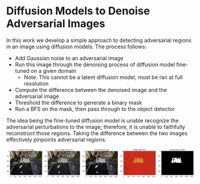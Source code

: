 # Diffusion Models to Denoise Adversarial Images

In this work we develop a simple approach to detecting adversarial regions in an image using diffusion models. The process follows:
* Add Gaussian noise to an adversarial image
* Run this image through the denoising process of diffusion model fine-tuned on a given domain
  * Note: This cannot be a latent diffusion model, must be ran at full resolution
* Compute the difference between the denoised image and the adversarial image
* Threshold the difference to generate a binary mask
* Run a BFS on the mask, then pass through to the object detector

The idea being the fine-tuned diffusion model is unable recognize the adversarial perturbations to the image; therefore, it is unable to faithfully reconstruct those regions. Taking the difference between the two images effectively pinpoints adversarial regions.


<img title="Adversarial CARLA Denoising Diffusion Workflow" alt="Adversarial CARLA Denoising Diffusion Workflow" src="/images/adversarial_carla_workflow.png">
